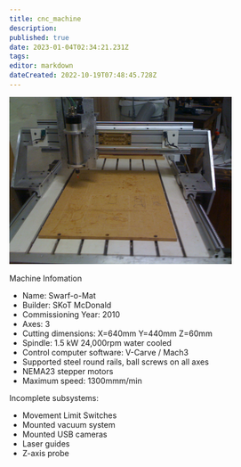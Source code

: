```yaml
---
title: cnc_machine
description: 
published: true
date: 2023-01-04T02:34:21.231Z
tags: 
editor: markdown
dateCreated: 2022-10-19T07:48:45.728Z
---
```


<img src="/projects/img_0852.jpg" class="align-right" width="400" height="300" alt="img_0852.jpg" />

Machine Infomation

-   Name: Swarf-o-Mat
-   Builder: SKoT McDonald
-   Commissioning Year: 2010
-   Axes: 3
-   Cutting dimensions: X=640mm Y=440mm Z=60mm
-   Spindle: 1.5 kW 24,000rpm water cooled
-   Control computer software: V-Carve / Mach3
-   Supported steel round rails, ball screws on all axes
-   NEMA23 stepper motors
-   Maximum speed: 1300mmm/min

Incomplete subsystems:

-   Movement Limit Switches
-   Mounted vacuum system
-   Mounted USB cameras
-   Laser guides
-   Z-axis probe
